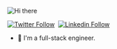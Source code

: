![Hi there](https://github.com/alicanyucel?tab=repositories)



[![Twitter Follow](https://twitter.com/alicanycel1992)](https://twitter.com/alicanycel1992)&nbsp;
[![Linkedin Follow](https://www.linkedin.com/in/ali-can-y%C3%BCcel-062b6517a/)](https://www.linkedin.com/in/ali-can-y%C3%BCcel-062b6517a/)&nbsp;
- 🔭 I'm a full-stack engineer.
